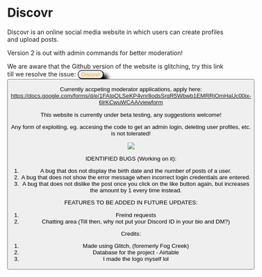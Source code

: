# Discovr
Discovr is an online social media website in which users can create profiles and upload posts.

Version 2 is out with admin commands for better moderation!

We are aware that the Github version of the website is glitching, try this link till we resolve the issue: <a href="https://discovr-v2.glitch.me/"> <button style="border-radius:10px; box-shadow:10px 10px 10px black; color:orange;"> Discovr <button> </a>

Currently accpeting moderator applications, apply here: https://docs.google.com/forms/d/e/1FAIpQLSeKP4vnr8odsSrqR5Wbwb1EMRRjOmHaUc00ix-6lrKCwuWCAA/viewform

This website is currently under beta testing, any suggestions welcome!

Any form of exploiting, eg. accesing the code to get an admin login, deleting user profiles, etc. is not tolerated!

<img src="https://cdn.glitch.global/50b1383c-fc76-44e1-9dbf-07887448a437/Screenshot%202023-12-05%20at%205.44.23%E2%80%AFPM.png?v=1701778507174"/>

IDENTIFIED BUGS (Working on it):
1. A bug that dos not display the birth date and the number of posts of a user.
2. A bug that does not show the error message when incorrect login credentials are entered.
3. A bug that does not dislike the post once you click on the like button again, but increases the amount by 1 every time instead.

   
FEATURES TO BE ADDED IN FUTURE UPDATES:
1. Freind requests
2. Chatting area (Till then, why not put your Discord ID in your bio and DM?)


Credits:
1. Made using Glitch, (foremerly Fog Creek)
2. Database for the project - Airtable
3. I made the logo myself lol

